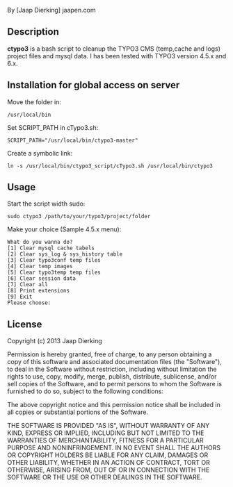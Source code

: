 By [Jaap Dierking] jaapen.com

## Description
**ctypo3** is a bash script to cleanup the TYPO3 CMS (temp,cache and logs) project files and mysql data. I has been tested with TYPO3 version 4.5.x and 6.x.


## Installation for global access on server

Move the folder in:

```console
/usr/local/bin
```

Set SCRIPT_PATH in cTypo3.sh:

```console
SCRIPT_PATH="/usr/local/bin/ctypo3-master"
```

Create a symbolic link:


```console
ln -s /usr/local/bin/ctypo3_script/cTypo3.sh /usr/local/bin/ctypo3
```

## Usage

Start the script width sudo:

```console
sudo ctypo3 /path/to/your/typo3/project/folder
```

Make your choice (Sample 4.5.x menu):

```console
What do you wanna do?
[1] Clear mysql cache tabels
[2] Clear sys_log & sys_history table
[3] Clear typo3conf temp files
[4] Clear temp images
[5] Clear typo3temp temp files
[6] Clear session data
[7] Clear all
[8] Print extensions
[9] Exit
Please choose:
```

License
-------

Copyright (c) 2013 Jaap Dierking

Permission is hereby granted, free of charge, to any person obtaining a copy of this software and associated documentation files (the "Software"), to deal in the Software without restriction, including without limitation the rights to use, copy, modify, merge, publish, distribute, sublicense, and/or sell copies of the Software, and to permit persons to whom the Software is furnished to do so, subject to the following conditions:

The above copyright notice and this permission notice shall be included in all copies or substantial portions of the Software.

THE SOFTWARE IS PROVIDED "AS IS", WITHOUT WARRANTY OF ANY KIND, EXPRESS OR IMPLIED, INCLUDING BUT NOT LIMITED TO THE WARRANTIES OF MERCHANTABILITY, FITNESS FOR A PARTICULAR PURPOSE AND NONINFRINGEMENT. IN NO EVENT SHALL THE AUTHORS OR COPYRIGHT HOLDERS BE LIABLE FOR ANY CLAIM, DAMAGES OR OTHER LIABILITY, WHETHER IN AN ACTION OF CONTRACT, TORT OR OTHERWISE, ARISING FROM, OUT OF OR IN CONNECTION WITH THE SOFTWARE OR THE USE OR OTHER DEALINGS IN THE SOFTWARE.
